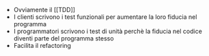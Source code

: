 - Ovviamente il [[TDD]]
- I clienti scrivono i test funzionali per aumentare la loro fiducia nel programma
- I programmatori scrivono i test di unità perchè la fiducia nel codice diventi parte del programma stesso
- Facilita il refactoring
